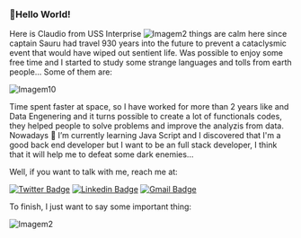 ### 👋Hello World!

Here is Claudio from USS Interprise ![Imagem2](https://user-images.githubusercontent.com/87623334/137498036-3976e58d-dd8a-405b-a119-fe03f185e0eb.png) things are calm here since captain Sauru had travel 930 years into the future to prevent a cataclysmic event that would have wiped out sentient life. 
Was possible to enjoy some free time and I started to study some strange languages and tolls from earth people...
Some of them are:

![Imagem10](https://user-images.githubusercontent.com/87623334/137501518-e64d9ffc-599a-4c48-ae60-39482251f266.png)

Time spent faster at space, so I have worked for more than 2 years like and Data Engenering and it turns possible to create a lot of functionals codes, they helped people to solve
problems and improve the analyzis from data.
Nowadays  🌱 I’m currently learning Java Script and I discovered that I'm a good back end developer but I want to be an full stack developer, I think that it will help me to
defeat some dark enemies...

Well, if you want to talk with me, reach me at:

[![Twitter Badge](https://img.shields.io/badge/-@ClaudioPonchi-6633cc?style=flat-square&labelColor=6633cc&logo=twitter&logoColor=white&link=https://twitter.com/ClaudioPonchi)](https://twitter.com/ClaudioPonchi) 
[![Linkedin Badge](https://img.shields.io/badge/-Claudio%20Junior-6633cc?style=flat-square&logo=Linkedin&logoColor=white&link=https://www.linkedin.com/in/claudiojpj/)](https://www.linkedin.com/in/claudiojpj/) 
[![Gmail Badge](https://img.shields.io/badge/-claudiojpj@gmail.com-6633cc?style=flat-square&logo=Gmail&logoColor=white&link=mailto:claudiojpj@gmail.com)](mailto:claudiojpj@gmail.com)

To finish, I just want to say some important thing:

![Imagem2](https://user-images.githubusercontent.com/87623334/137506063-f9759d46-ce1e-4756-be04-970eb212e2e7.jpg)

